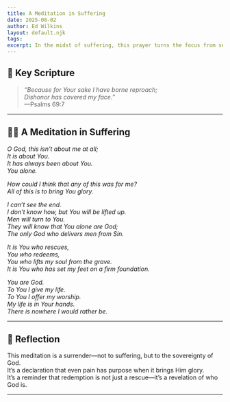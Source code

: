 ```yaml
---
title: A Meditation in Suffering
date: 2025-08-02
author: Ed Wilkins
layout: default.njk
tags:
excerpt: In the midst of suffering, this prayer turns the focus from self to God—declaring His glory, His redemption, and His worthiness.
---
```


## 📖 Key Scripture

> _“Because for Your sake I have borne reproach;  
> Dishonor has covered my face.”_  
> —Psalms 69:7

---

## 🧎‍♂️ A Meditation in Suffering

_O God, this isn’t about me at all;_  
_It is about You._  
_It has always been about You._  
_You alone._

_How could I think that any of this was for me?_  
_All of this is to bring You glory._

_I can’t see the end._  
_I don’t know how, but You will be lifted up._  
_Men will turn to You._  
_They will know that You alone are God;_  
_The only God who delivers men from Sin._

_It is You who rescues,_  
_You who redeems,_  
_You who lifts my soul from the grave._  
_It is You who has set my feet on a firm foundation._

_You are God._  
_To You I give my life._  
_To You I offer my worship._  
_My life is in Your hands._  
_There is nowhere I would rather be._

---

## 🙏 Reflection

This meditation is a surrender—not to suffering, but to the sovereignty of God.  
It’s a declaration that even pain has purpose when it brings Him glory.  
It’s a reminder that redemption is not just a rescue—it’s a revelation of who God is.

---
